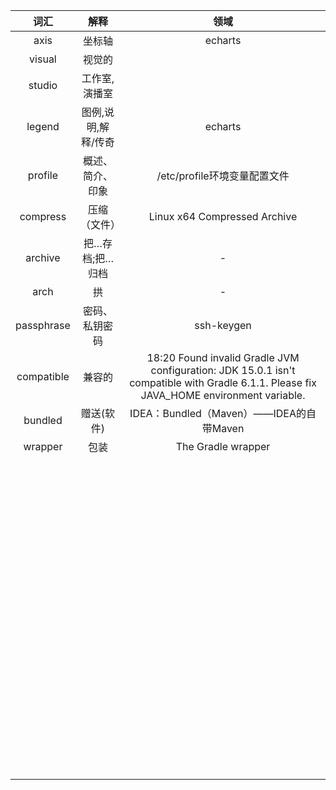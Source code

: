 |    词汇    |        解释         |                             领域                             |
| :--------: | :-----------------: | :----------------------------------------------------------: |
|    axis    |       坐标轴        |                           echarts                            |
|   visual   |       视觉的        |                                                              |
|   studio   |    工作室,演播室    |                                                              |
|   legend   | 图例,说明,解释/传奇 |                           echarts                            |
|  profile   |  概述、简介、印象   |                 /etc/profile环境变量配置文件                 |
|  compress  |    压缩（文件）     |                 Linux x64 Compressed Archive                 |
|  archive   |   把…存档;把…归档   |                              -                               |
|    arch    |         拱          |                              -                               |
| passphrase |   密码、私钥密码    |                          ssh-keygen                          |
| compatible |       兼容的        | 18:20	Found invalid Gradle JVM configuration: JDK 15.0.1 isn't compatible with Gradle 6.1.1. Please fix JAVA_HOME environment variable. |
|  bundled   |     赠送(软件)      |           IDEA：Bundled（Maven）——IDEA的自带Maven            |
|  wrapper   |        包装         |                      The Gradle wrapper                      |
|            |                     |                                                              |
|            |                     |                                                              |
|            |                     |                                                              |
|            |                     |                                                              |
|            |                     |                                                              |
|            |                     |                                                              |
|            |                     |                                                              |
|            |                     |                                                              |
|            |                     |                                                              |
|            |                     |                                                              |
|            |                     |                                                              |
|            |                     |                                                              |
|            |                     |                                                              |
|            |                     |                                                              |
|            |                     |                                                              |
|            |                     |                                                              |
|            |                     |                                                              |
|            |                     |                                                              |
|            |                     |                                                              |
|            |                     |                                                              |
|            |                     |                                                              |
|            |                     |                                                              |
|            |                     |                                                              |
|            |                     |                                                              |
|            |                     |                                                              |
|            |                     |                                                              |
|            |                     |                                                              |
|            |                     |                                                              |
|            |                     |                                                              |
|            |                     |                                                              |
|            |                     |                                                              |
|            |                     |                                                              |
|            |                     |                                                              |
|            |                     |                                                              |
|            |                     |                                                              |
|            |                     |                                                              |
|            |                     |                                                              |
|            |                     |                                                              |
|            |                     |                                                              |
|            |                     |                                                              |
|            |                     |                                                              |
|            |                     |                                                              |
|            |                     |                                                              |
|            |                     |                                                              |
|            |                     |                                                              |
|            |                     |                                                              |
|            |                     |                                                              |
|            |                     |                                                              |
|            |                     |                                                              |
|            |                     |                                                              |
|            |                     |                                                              |
|            |                     |                                                              |
|            |                     |                                                              |
|            |                     |                                                              |
|            |                     |                                                              |
|            |                     |                                                              |
|            |                     |                                                              |
|            |                     |                                                              |
|            |                     |                                                              |
|            |                     |                                                              |
|            |                     |                                                              |
|            |                     |                                                              |
|            |                     |                                                              |
|            |                     |                                                              |
|            |                     |                                                              |
|            |                     |                                                              |
|            |                     |                                                              |
|            |                     |                                                              |
|            |                     |                                                              |
|            |                     |                                                              |
|            |                     |                                                              |
|            |                     |                                                              |
|            |                     |                                                              |
|            |                     |                                                              |
|            |                     |                                                              |
|            |                     |                                                              |
|            |                     |                                                              |
|            |                     |                                                              |
|            |                     |                                                              |
|            |                     |                                                              |
|            |                     |                                                              |
|            |                     |                                                              |
|            |                     |                                                              |
|            |                     |                                                              |
|            |                     |                                                              |
|            |                     |                                                              |

